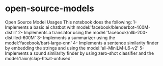 # open-source-models
Open Source Model Usages
This notebook does the following: 
1- Implements a basic ai chatbot with model:'facebook/blenderbot-400M-distill'
2- Implements a translator using the model:'facebook/nllb-200-distilled-600M'
3- Implements a summarizer using the model:'facebook/bart-large-cnn'
4- Implements a sentence similarity finder by embedding the strings and using the model:'all-MiniLM-L6-v2'
5- Implements a sound similarity finder by using zero-shot classifier and the model:'laion/clap-htsat-unfused'
